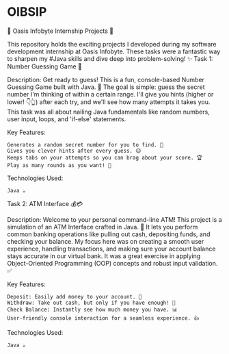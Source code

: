 # OIBSIP
🚀 Oasis Infobyte Internship Projects 🚀

This repository holds the exciting projects I developed during my software development internship at Oasis Infobyte. These tasks were a fantastic way to sharpen my #Java skills and dive deep into problem-solving! ✨
Task 1: Number Guessing Game 🎯

Description:
Get ready to guess! This is a fun, console-based Number Guessing Game built with Java. 🎲 The goal is simple: guess the secret number I'm thinking of within a certain range. I'll give you hints (higher or lower! 👇👆) after each try, and we'll see how many attempts it takes you. This task was all about nailing Java fundamentals like random numbers, user input, loops, and 'if-else' statements.

Key Features:

    Generates a random secret number for you to find. 🔢
    Gives you clever hints after every guess. 😉
    Keeps tabs on your attempts so you can brag about your score. 🏆
    Play as many rounds as you want! 🔄

Technologies Used:

    Java ☕

Task 2: ATM Interface 💰💳

Description:
Welcome to your personal command-line ATM! This project is a simulation of an ATM Interface crafted in Java. 🏦 It lets you perform common banking operations like pulling out cash, depositing funds, and checking your balance. My focus here was on creating a smooth user experience, handling transactions, and making sure your account balance stays accurate in our virtual bank. It was a great exercise in applying Object-Oriented Programming (OOP) concepts and robust input validation. ✅

Key Features:

    Deposit: Easily add money to your account. 💸
    Withdraw: Take out cash, but only if you have enough! 🛑
    Check Balance: Instantly see how much money you have. 📊
    User-friendly console interaction for a seamless experience. 👍

Technologies Used:

    Java ☕
